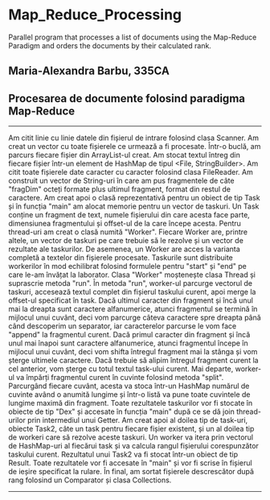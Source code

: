 # Map_Reduce_Processing
Parallel program that processes a list of documents using the Map-Reduce Paradigm and orders the documents by their calculated rank.

## Maria-Alexandra Barbu, 335CA
## Procesarea de documente folosind paradigma Map-Reduce
-------------------------------------------------------------------------------

Am citit linie cu linie datele din fișierul de intrare folosind clasa
Scanner. Am creat un vector cu toate fișierele ce urmează a fi procesate.
Într-o buclă, am parcurs fiecare fișier din ArrayList-ul creat. Am stocat
textul întreg din fiecare fișier într-un element de HashMap de tipul
<File, StringBuilder>. Am citit toate fișierele date caracter cu caracter
folosind clasa FileReader. Am construit un vector de String-uri în care am pus
fragmentele de câte "fragDim" octeți formate plus ultimul fragment, format din
restul de caractere. Am creat apoi o clasă reprezentativă pentru un obiect de
tip Task și în funcția "main" am alocat memorie pentru un vector de taskuri. Un
Task conține un fragment de text, numele fișierului din care acesta face parte,
dimensiunea fragmentului și offset-ul de la care începe acesta. Pentru
thread-uri am creat o clasă numită "Worker". Fiecare Worker are, printre
altele, un vector de taskuri pe care trebuie să le rezolve și un vector de
rezultate ale taskurilor. De asemenea, un Worker are acces la varianta completă
a textelor din fișierele procesate. Taskurile sunt distribuite workerilor în
mod echilibrat folosind formulele pentru "start" și "end" pe care le-am învățat
la laborator. Clasa "Worker" moștenește clasa Thread și suprascrie metoda
"run". În metoda "run", worker-ul parcurge vectorul de taskuri, accesează
textul complet din fișierul taskului curent, apoi merge la offset-ul specificat
în task. Dacă ultimul caracter din fragment și încă unul mai la dreapta sunt
caractere alfanumerice, atunci fragmentul se termină în mijlocul unui cuvânt,
deci vom parcurge câteva caractere spre dreapta până când descoperim un
separator, iar caracterelor parcurse le vom face "append" la fragmentul curent.
Dacă primul caracter din fragment și încă unul mai înapoi sunt caractere
alfanumerice, atunci fragmentul începe în mijlocul unui cuvânt, deci vom shifta
întregul fragment mai la stânga și vom șterge ultimele caractere. Dacă trebuie
să alipim întregul fragment curent la cel anterior, vom șterge cu totul textul
task-ului curent. Mai departe, worker-ul va împărți fragmentul curent în
cuvinte folosind metoda "split". Parcurgând fiecare cuvânt, acesta va stoca
într-un HashMap numărul de cuvinte având o anumită lungime și într-o listă va
pune toate cuvintele de lungime maximă din fragment. Toate rezultatele
taskurilor vor fi stocate în obiecte de tip "Dex" și accesate în funcția "main"
după ce se dă join thread-urilor prin intermediul unui Getter. Am creat apoi al
doilea tip de task-uri, obiecte Task2, câte un task pentru fiecare fișier
existent, și un al doilea tip de workeri care să rezolve aceste taskuri. Un
worker va itera prin vectorul de HashMap-uri al fiecărui task și va calcula
rangul fișierului corespunzător taskului curent. Rezultatul unui Task2 va fi
stocat într-un obiect de tip Result. Toate rezultatele vor fi accesate în
"main" și vor fi scrise în fișierul de ieșire specificat la rulare. În final,
am sortat fișierele descrescător după rang folosind un Comparator și clasa
Collections.

-------------------------------------------------------------------------------
